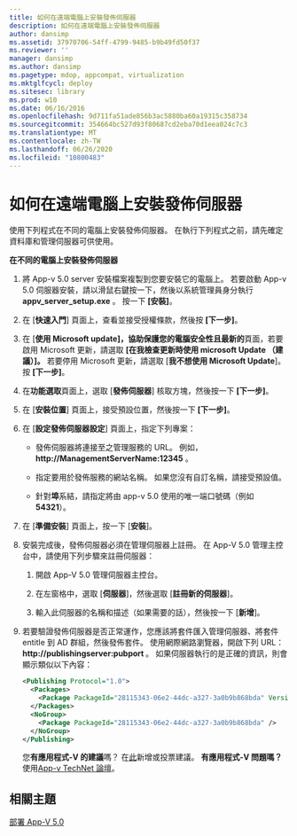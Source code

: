 ```yaml
---
title: 如何在遠端電腦上安裝發佈伺服器
description: 如何在遠端電腦上安裝發佈伺服器
author: dansimp
ms.assetid: 37970706-54ff-4799-9485-b9b49fd50f37
ms.reviewer: ''
manager: dansimp
ms.author: dansimp
ms.pagetype: mdop, appcompat, virtualization
ms.mktglfcycl: deploy
ms.sitesec: library
ms.prod: w10
ms.date: 06/16/2016
ms.openlocfilehash: 9d711fa51ade856b3ac5880ba60a19315c358734
ms.sourcegitcommit: 354664bc527d93f80687cd2eba70d1eea024c7c3
ms.translationtype: MT
ms.contentlocale: zh-TW
ms.lasthandoff: 06/26/2020
ms.locfileid: "10800483"
---
```

# 如何在遠端電腦上安裝發佈伺服器


使用下列程式在不同的電腦上安裝發佈伺服器。 在執行下列程式之前，請先確定資料庫和管理伺服器可供使用。

**在不同的電腦上安裝發佈伺服器**

1. 將 App-v 5.0 server 安裝檔案複製到您要安裝它的電腦上。 若要啟動 App-v 5.0 伺服器安裝，請以滑鼠右鍵按一下，然後以系統管理員身分執行**appv\_server\_setup.exe** 。 按一下 **\[安裝\]**。

2. 在 [**快速入門**] 頁面上，查看並接受授權條款，然後按 **[下一步]**。

3. 在 [**使用 Microsoft update]，協助保護您的電腦安全性且最新的**頁面，若要啟用 Microsoft 更新，請選取 **[在我檢查更新時使用 microsoft Update （建議）]。** 若要停用 Microsoft 更新，請選取 [**我不想使用 Microsoft Update**]。 按 **\[下一步\]**。

4. 在**功能選取**頁面上，選取 [**發佈伺服器**] 核取方塊，然後按一下 **[下一步]**。

5. 在 [**安裝位置**] 頁面上，接受預設位置，然後按一下 **[下一步]**。

6. 在 [**設定發佈伺服器設定**] 頁面上，指定下列專案：

   -   發佈伺服器將連接至之管理服務的 URL。 例如， **http://ManagementServerName:12345** 。

   -   指定要用於發佈服務的網站名稱。 如果您沒有自訂名稱，請接受預設值。

   -   針對**埠**系結，請指定將由 app-v 5.0 使用的唯一端口號碼（例如**54321**）。

7. 在 [**準備安裝**] 頁面上，按一下 [**安裝**]。

8. 安裝完成後，發佈伺服器必須在管理伺服器上註冊。 在 App-V 5.0 管理主控台中，請使用下列步驟來註冊伺服器：

   1.  開啟 App-V 5.0 管理伺服器主控台。

   2.  在左窗格中，選取 [**伺服器**]，然後選取 [**註冊新的伺服器**]。

   3.  輸入此伺服器的名稱和描述（如果需要的話），然後按一下 [**新增**]。

9. 若要驗證發佈伺服器是否正常運作，您應該將套件匯入管理伺服器、將套件 entitle 到 AD 群組，然後發佈套件。 使用網際網路瀏覽器，開啟下列 URL： <strong> http://publishingserver:pubport </strong> 。 如果伺服器執行的是正確的資訊，則會顯示類似以下內容：

   ```xml
   <Publishing Protocol="1.0">
     <Packages>
       <Package PackageId="28115343-06e2-44dc-a327-3a0b9b868bda" VersionId="5d03c08f-51dc-4026-8cf9-15ebe3d65a72" PackageUrl="\\server\share\file.appv" />
     </Packages>
     <NoGroup>
       <Package PackageId="28115343-06e2-44dc-a327-3a0b9b868bda" />
     </NoGroup>
   </Publishing>
   ```

   您**有應用程式-V 的建議**嗎？ 在[此](http://appv.uservoice.com/forums/280448-microsoft-application-virtualization)新增或投票建議。 **有應用程式-V 問題嗎？** 使用[App-v TechNet 論壇](https://social.technet.microsoft.com/Forums/home?forum=mdopappv)。

## 相關主題


[部署 App-V 5.0](deploying-app-v-50.md)

 

 





